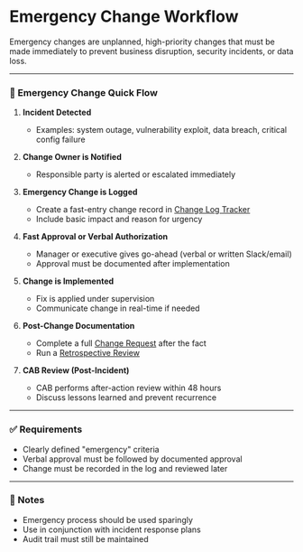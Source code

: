 # Emergency Change Workflow

Emergency changes are unplanned, high-priority changes that must be made immediately to prevent business disruption, security incidents, or data loss.

---

### 🚨 Emergency Change Quick Flow

1. **Incident Detected**
   - Examples: system outage, vulnerability exploit, data breach, critical config failure

2. **Change Owner is Notified**
   - Responsible party is alerted or escalated immediately

3. **Emergency Change is Logged**
   - Create a fast-entry change record in [Change Log Tracker](/templates/change_log_tracker.md)
   - Include basic impact and reason for urgency

4. **Fast Approval or Verbal Authorization**
   - Manager or executive gives go-ahead (verbal or written Slack/email)
   - Approval must be documented after implementation

5. **Change is Implemented**
   - Fix is applied under supervision
   - Communicate change in real-time if needed

6. **Post-Change Documentation**
   - Complete a full [Change Request](/templates/change_request_template.md) after the fact
   - Run a [Retrospective Review](/examples/retrospective_summary_example.md)

7. **CAB Review (Post-Incident)**
   - CAB performs after-action review within 48 hours
   - Discuss lessons learned and prevent recurrence

---

### ✅ Requirements
- Clearly defined "emergency" criteria
- Verbal approval must be followed by documented approval
- Change must be recorded in the log and reviewed later

---

### 📌 Notes
- Emergency process should be used sparingly
- Use in conjunction with incident response plans
- Audit trail must still be maintained
